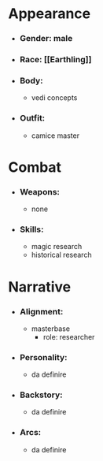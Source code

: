 # Appearance

- ### Gender: male
- ### Race: [[Earthling]]
- ### Body:
	- vedi concepts
- ### Outfit:
	- camice master

# Combat

- ### Weapons:
	- none

- ### Skills:
	- magic research
	- historical research

# Narrative

- ### Alignment:
	- masterbase
		- role: researcher
- ### Personality:
	- da definire
- ### Backstory:
	- da definire
- ### Arcs:
	- da definire